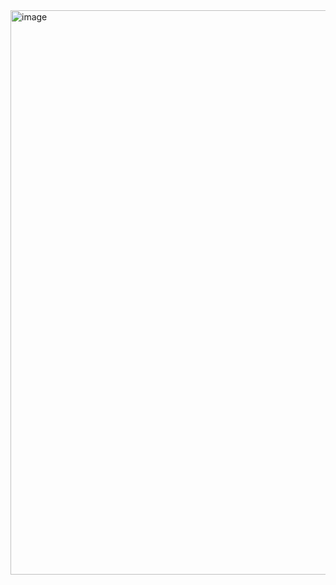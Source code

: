 <img width="652" height="903" alt="image" src="https://github.com/user-attachments/assets/c350b1da-b173-4822-9da1-adb463bd2253" />

